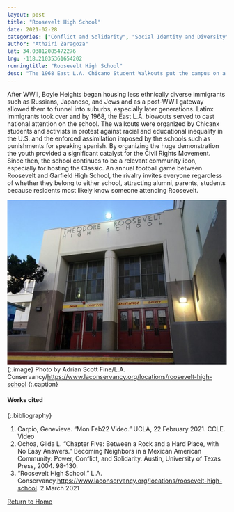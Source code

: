 ```yaml
---
layout: post
title: "Roosevelt High School"
date: 2021-02-28
categories: ["Conflict and Solidarity", "Social Identity and Diversity"]
author: "Athziri Zaragoza"
lat: 34.03812085472276
lng: -118.21035361654202
runningtitle: "Roosevelt High School"
desc: "The 1968 East L.A. Chicano Student Walkouts put the campus on a national spotlight and made it eligible for listing in the National Register of Historic Places."
---
```

After WWII, Boyle Heights began housing less ethnically diverse immigrants such as Russians, Japanese, and Jews and as a post-WWII gateway allowed them to funnel into suburbs, especially later generations. Latinx immigrants took over and by 1968, the East L.A. blowouts served to cast national attention on the school. The walkouts were organized by Chicanx students and activists in protest against racial and educational inequality in the U.S. and the enforced assimilation imposed by the schools such as punishments for speaking spanish. By organizing the huge demonstration the youth provided a significant catalyst for the Civil Rights Movement. Since then, the school continues to be a relevant community icon, especially for hosting the Classic. An annual football game between Roosevelt and Garfield High School, the rivalry invites everyone regardless of whether they belong to either school, attracting alumni, parents, students because residents most likely know someone attending Roosevelt.

![Roosevelt High School](images/RooseveltHighSchool_Pin5_Image1.jpg)
   {:.image} 
Photo by Adrian Scott Fine/L.A. Conservancy/https://www.laconservancy.org/locations/roosevelt-high-school
   {:.caption} 

#### Works cited

{:.bibliography}
1. Carpio, Genevieve. “Mon Feb22 Video.” UCLA, 22 February 2021. CCLE. Video
2. Ochoa, Gilda L. “Chapter Five: Between a Rock and a Hard Place, with No Easy Answers.” Becoming Neighbors in a Mexican American Community: Power, Conflict, and Solidarity. Austin, University of Texas Press, 2004. 98-130.
3. “Roosevelt High School.” L.A. Conservancy,https://www.laconservancy.org/locations/roosevelt-high-school. 2 March 2021 

[Return to Home](https://uclachicanxstudies.github.io/BarrioSuburbanisms/)
